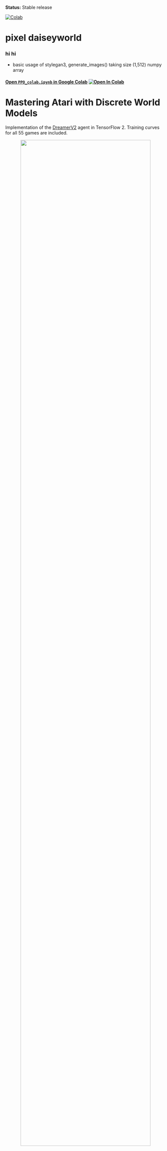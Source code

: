 **Status:** Stable release

[![Colab](https://img.shields.io/pypi/v/dreamerv2.svg)](https://pypi.python.org/pypi/dreamerv2/#history)

# pixel daiseyworld

### hi hi

- basic usage of stylegan3, generate_images() taking size (1,512) numpy array

#### [Open `PPO_colab.ipynb` in Google Colab](https://colab.research.google.com/github/eisbetterthanpi/python/pixel_daisyworld/blob/master/pixel_daisyworld.ipynb) [![Open In Colab](https://colab.research.google.com/assets/colab-badge.svg)](https://colab.research.google.com/github/eisbetterthanpi/python/pixel_daisyworld/blob/master/pixel_daisyworld.ipynb)


# Mastering Atari with Discrete World Models

Implementation of the [DreamerV2][website] agent in TensorFlow 2. Training
curves for all 55 games are included.

<p align="center">
<img width="90%" src="https://imgur.com/gO1rvEn.gif">
</p>

If you find this code useful, please reference in your paper:

```
@article{hafner2020dreamerv2,
  title={Mastering Atari with Discrete World Models},
  author={Hafner, Danijar and Lillicrap, Timothy and Norouzi, Mohammad and Ba, Jimmy},
  journal={arXiv preprint arXiv:2010.02193},
  year={2020}
}
```

[website]: https://danijar.com/dreamerv2

## Method

DreamerV2 is the first world model agent that achieves human-level performance
on the Atari benchmark. DreamerV2 also outperforms the final performance of the
top model-free agents

![World Model Learning](https://colab.research.google.com/github/eisbetterthanpi/python/pixel_daisyworld/blob/master/Awb400.mp4)

DreamerV2 learns a model of the environment directly from high-dimensional
input images. For this, it predicts ahead using compact learned

![Actor Critic Learning](https://imgur.com/wH9kJ2O.png)

DreamerV2 learns actor and critic networks from imagined trajectories of latent
states. The trajectories start at encoded states of previously encountered
sequences. The world model then predicts ahead using the selected actions and


For more information:

- [Google AI Blog post](https://ai.googleblog.com/2021/02/mastering-atari-with-discrete-world.html)

## Using the Package

The easiest way to run DreamerV2 on new environments is to install the package
via `pip3 install dreamerv2`. The code automatically detects whether the
environment uses discrete or continuous actions. Here is a usage example that
trains DreamerV2 on the MiniGrid environment:

```python
import gym
import gym_minigrid
import dreamerv2.api as dv2

env = gym.make('MiniGrid-DoorKey-6x6-v0')
env = gym_minigrid.wrappers.RGBImgPartialObsWrapper(env)
dv2.train(env, config)
```

## Manual Instructions

To modify the DreamerV2 agent, clone the repository and follow the instructions
below. There is also a Dockerfile available, in case you do not want to install
the dependencies on your system.

Get dependencies:

```sh
pip3 install tensorflow==2.6.0 tensorflow_probability ruamel.yaml 'gym[atari]' dm_control
```


## Docker Instructions

The [Dockerfile](https://github.com/danijar/dreamerv2/blob/main/Dockerfile)
lets you run DreamerV2 without installing its dependencies in your system. This
requires you to have Docker with GPU access set up.

Check your setup:

```sh
docker run -it --rm --gpus all tensorflow/tensorflow:2.4.2-gpu nvidia-smi
```

Train on Atari:

```sh
docker build -t dreamerv2 .
docker run -it --rm --gpus all -v ~/logdir:/logdir dreamerv2 \
  python3 dreamerv2/train.py --logdir /logdir/atari_pong/dreamerv2/1 \
    --configs atari --task atari_pong
```


## Tips

- **Efficient debugging.** You can use the `debug` config as in `--configs
atari debug`. This reduces the batch size, increases the evaluation
frequency, and disables `tf.function` graph compilation for easy line-by-line
debugging.

- **Infinite gradient norms.** This is normal and described under loss scaling in
the [mixed precision][mixed] guide. You can disable mixed precision by passing
`--precision 32` to the training script. Mixed precision is faster but can in
principle cause numerical instabilities.

[mixed]: https://www.tensorflow.org/guide/mixed_precision

